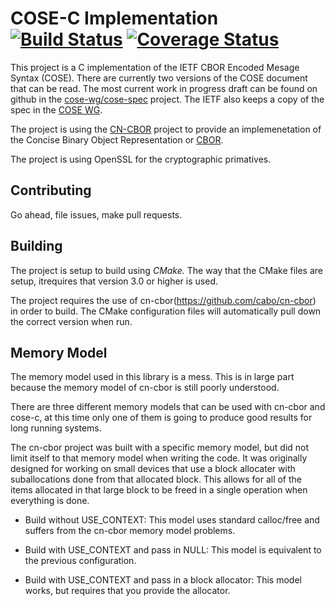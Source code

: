 
# COSE-C Implementation [![Build Status](https://travis-ci.org/cose-wg/COSE-C.svg?branch=master)](https://travis-ci.org/cose-wg/COSE-C) [![Coverage Status](https://coveralls.io/repos/cose-wg/COSE-C/badge.svg?branch=master&service=github)](https://coveralls.io/github/cose-wg/COSE-C?branch=master)

This project is a C implementation of the IETF CBOR Encoded Mesage Syntax (COSE).
There are currently two versions of the COSE document that can be read.
The most current work in progress draft can be found on github in the [cose-wg/cose-spec](https://cose-wg.github.io/cose-spec/) project.
The IETF also keeps a copy of the spec in the [COSE WG](https://tools.ietf.org/html/draft-ietf-cose-msg).

The project is using the [CN-CBOR](https://github.com/cabo/cn-cbor) project to provide an implemenetation of the Concise Binary Object Representation or [CBOR](https://datatracker.ietf.org/doc/rfc7049/).

The project is using OpenSSL for the cryptographic primatives.

## Contributing

Go ahead, file issues, make pull requests.

## Building

The project is setup to build using *CMake.*  The way that the CMake files are setup, itrequires that version 3.0 or higher is used.

The project requires the use of cn-cbor(https://github.com/cabo/cn-cbor) in order to build.  The CMake configuration files will automatically pull down the correct version when run.

## Memory Model

The memory model used in this library is a mess.  This is in large part because the memory model of cn-cbor is still poorly understood.

There are three different memory models that can be used with cn-cbor and cose-c, at this time only one of them is going to produce good results for long running systems.

The cn-cbor project was built with a specific memory model, but did not limit itself to that memory model when writing the code.
It was originally designed for working on small devices that use a block allocater with suballocations done from that allocated block.
This allows for all of the items allocated in that large block to be freed in a single operation when everything is done.

* Build without USE_CONTEXT: This model uses standard calloc/free and suffers from the cn-cbor memory model problems.

* Build with USE_CONTEXT and pass in NULL:  This model is equivalent to the previous configuration.

* Build with USE_CONTEXT and pass in a block allocator:  This model works, but requires that you provide the allocator.

